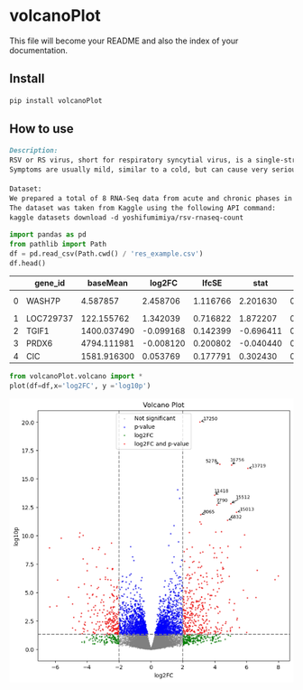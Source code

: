 # volcanoPlot

<!-- WARNING: THIS FILE WAS AUTOGENERATED! DO NOT EDIT! -->

This file will become your README and also the index of your
documentation.

## Install

``` sh
pip install volcanoPlot
```

## How to use

``` markdown
Description:
RSV or RS virus, short for respiratory syncytial virus, is a single-stranded RNA virus belonging to the pneumovirus genus of the virus family.
Symptoms are usually mild, similar to a cold, but can cause very serious illness in infants.

Dataset:
We prepared a total of 8 RNA-Seq data from acute and chronic phases in nasal samples of 4 infants
The dataset was taken from Kaggle using the following API command:
kaggle datasets download -d yoshifumimiya/rsv-rnaseq-count
```

``` python
import pandas as pd
from pathlib import Path
df = pd.read_csv(Path.cwd() / 'res_example.csv')
df.head()
```

<div>
<style scoped>
    .dataframe tbody tr th:only-of-type {
        vertical-align: middle;
    }
&#10;    .dataframe tbody tr th {
        vertical-align: top;
    }
&#10;    .dataframe thead th {
        text-align: right;
    }
</style>

|     | gene_id   | baseMean    | log2FC    | lfcSE    | stat      | p_value  | p_adj    | log10p   | sig   | regulated        |
|-----|-----------|-------------|-----------|----------|-----------|----------|----------|----------|-------|------------------|
| 0   | WASH7P    | 4.587857    | 2.458706  | 1.116766 | 2.201630  | 0.027691 | 0.202064 | 1.557654 | True  | lfc2 and p_value |
| 1   | LOC729737 | 122.155762  | 1.342039  | 0.716822 | 1.872207  | 0.061178 | 0.309724 | 1.213405 | False | non-sig          |
| 2   | TGIF1     | 1400.037490 | -0.099168 | 0.142399 | -0.696411 | 0.486171 | 0.796121 | 0.313211 | False | non-sig          |
| 3   | PRDX6     | 4794.111981 | -0.008120 | 0.200802 | -0.040440 | 0.967742 | 0.991057 | 0.014240 | False | non-sig          |
| 4   | CIC       | 1581.916300 | 0.053769  | 0.177791 | 0.302430  | 0.762324 | 0.925608 | 0.117860 | False | non-sig          |

</div>

``` python
from volcanoPlot.volcano import *
plot(df=df,x='log2FC', y ='log10p')
```

![](index_files/figure-commonmark/cell-3-output-1.png)
